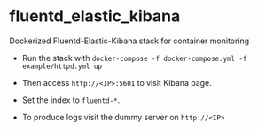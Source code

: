 # fluentd_elastic_kibana
Dockerized Fluentd-Elastic-Kibana stack for container monitoring

* Run the stack with `docker-compose -f docker-compose.yml -f example/httpd.yml up`
* Then access `http://<IP>:5601` to visit Kibana page.
* Set the index to `fluentd-*`.


* To produce logs visit the dummy server on `http://<IP>`
